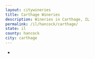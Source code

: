 ```yaml
---
layout: citywineries
title: Carthage Wineries
description: Wineries in Carthage, IL
permalink: /il/hancock/carthage/
state: il
county: hancock
city: carthage
---
```

-

